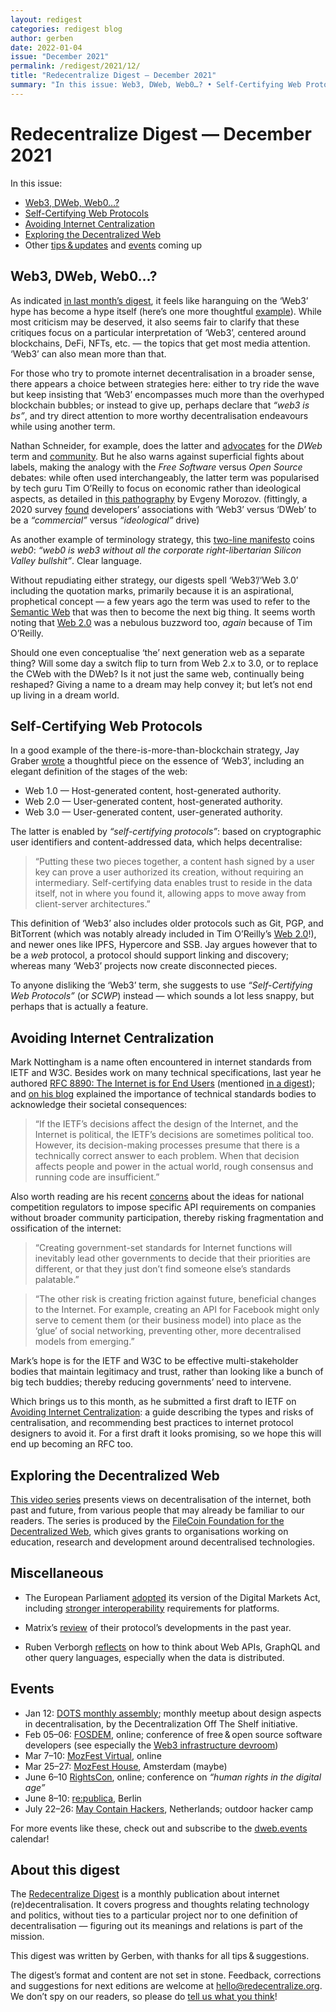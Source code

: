 ```yaml
---
layout: redigest
categories: redigest blog
author: gerben
date: 2022-01-04
issue: "December 2021"
permalink: /redigest/2021/12/
title: "Redecentralize Digest — December 2021"
summary: "In this issue: Web3, DWeb, Web0…? • Self-Certifying Web Protocols • Avoiding Internet Centralization • etc."
---
```


Redecentralize Digest — December 2021
=====================================

In this issue:

- [Web3, DWeb, Web0…?](#web3-dweb-web0)
- [Self-Certifying Web Protocols](#self-certifying-web-protocols)
- [Avoiding Internet Centralization](#avoiding-internet-centralization)
- [Exploring the Decentralized Web](#exploring-the-decentralized-web)
- Other [tips & updates](#miscellaneous) and [events](#events) coming up


## Web3, DWeb, Web0…?

As indicated [in last month’s digest], it feels like haranguing on the ‘Web3’ hype has become a hype itself (here’s one more thoughtful [example][]). While most criticism may be deserved, it also seems fair to clarify that these critiques focus on a particular interpretation of ‘Web3’, centered around blockchains, DeFi, NFTs, etc. — the topics that get most media attention. ‘Web3’ can also mean more than that.

For those who try to promote internet decentralisation in a broader sense, there appears a choice between strategies here: either to try ride the wave but keep insisting that ‘Web3’ encompasses much more than the overhyped blockchain bubbles; or instead to give up, perhaps declare that *“web3 is bs”*, and try direct attention to more worthy decentralisation endeavours while using another term.

Nathan Schneider, for example, does the latter and [advocates][] for the *DWeb* term and [community][]. But he also warns against superficial fights about labels, making the analogy with the *Free Software* versus *Open Source* debates: while often used interchangeably, the latter term was popularised by tech guru Tim O’Reilly to focus on economic rather than ideological aspects, as detailed in [this pathography][] by Evgeny Morozov. (fittingly, a 2020 survey [found][] developers’ associations with ‘Web3’ versus ‘DWeb’ to be a *“commercial”* versus *“ideological”* drive)

As another example of terminology strategy, this [two-line manifesto][] coins *web0*: *“web0 is web3 without all the corporate right-libertarian Silicon Valley bullshit”*. Clear language.

Without repudiating either strategy, our digests spell ‘Web3’/‘Web 3.0’ including the quotation marks, primarily because it is an aspirational, prophetical concept — a few years ago the term was used to refer to the [Semantic Web][] that was then to become the next big thing. It seems worth noting that [Web 2.0][] was a nebulous buzzword too, *again* because of Tim O’Reilly.

Should one even conceptualise ‘the’ next generation web as a separate thing? Will some day a switch flip to turn from Web 2.x to 3.0, or to replace the CWeb with the DWeb? Is it not just the same web, continually being reshaped? Giving a name to a dream may help convey it; but let’s not end up living in a dream world.

[in last month’s digest]: https://redecentralize.org/redigest/2021/11/#whose-web3
[example]: https://networked.substack.com/p/web3-i-have-my-daots "Web3? I have my DAOts · Jay Pinho · 6 Dec 2021"
[advocates]: https://twitter.com/ntnsndr/status/1473175265534636033
[community]: https://getdweb.net/
[found]: https://medium.com/fluence-network/decentralized-web-developer-report-2020-5b41a8d86789#403a
[two-line manifesto]: https://web0.small-web.org/
[this pathography]: https://thebaffler.com/salvos/the-meme-hustler "The Meme Hustler · Evgeny Morozov / The Baffler · Apr 2013"
[Semantic Web]: https://en.wikipedia.org/wiki/Semantic_Web
[Web 2.0]: https://papers.ssrn.com/sol3/papers.cfm?abstract_id=1008839 "What is Web 2.0: Design Patterns and Business Models for the Next Generation of Software · Tim O’Reilly · 22 Aug 2007"


## Self-Certifying Web Protocols

In a good example of the there-is-more-than-blockchain strategy, Jay Graber [wrote][] a thoughtful piece on the essence of ‘Web3’, including an elegant definition of the stages of the web:

- Web 1.0 — Host-generated content, host-generated authority.
- Web 2.0 — User-generated content, host-generated authority.
- Web 3.0 — User-generated content, user-generated authority.

The latter is enabled by *“self-certifying protocols”*: based on cryptographic user identifiers and content-addressed data, which helps decentralise:

> “Putting these two pieces together, a content hash signed by a user key can prove a user authorized its creation, without requiring an intermediary. Self-certifying data enables trust to reside in the data itself, not in where you found it, allowing apps to move away from client-server architectures.”

This definition of ‘Web3’ also includes older protocols such as Git, PGP, and BitTorrent (which was notably already included in Tim O’Reilly’s [Web 2.0][]!), and newer ones like IPFS, Hypercore and SSB. Jay argues however that to be a *web* protocol, a protocol should support linking and discovery; whereas many ‘Web3’ projects now create disconnected pieces.

To anyone disliking the ‘Web3’ term, she suggests to use *“Self-Certifying Web Protocols”* (or *SCWP*) instead — which sounds a lot less snappy, but perhaps that is actually a feature.

[wrote]: https://jaygraber.medium.com/web3-is-self-certifying-9dad77fd8d81


## Avoiding Internet Centralization

Mark Nottingham is a name often encountered in internet standards from IETF and W3C. Besides work on many technical specifications, last year he authored [RFC 8890: The Internet is for End Users][] (mentioned [in a digest][]); and [on his blog][] explained the importance of technical standards bodies to acknowledge their societal consequences:

> “If the IETF’s decisions affect the design of the Internet, and the Internet is political, the IETF’s decisions are sometimes political too. However, its decision-making processes presume that there is a technically correct answer to each problem. When that decision affects people and power in the actual world, rough consensus and running code are insufficient.”

Also worth reading are his recent [concerns][] about the ideas for national competition regulators to impose specific API requirements on companies without broader community participation, thereby risking fragmentation and ossification of the internet:

> “Creating government-set standards for Internet functions will inevitably lead other governments to decide that their priorities are different, or that they just don’t find someone else’s standards palatable.”

> “The other risk is creating friction against future, beneficial changes to the Internet. For example, creating an API for Facebook might only serve to cement them (or their business model) into place as the ‘glue’ of social networking, preventing other, more decentralised models from emerging.”

Mark’s hope is for the IETF and W3C to be effective multi-stakeholder bodies that maintain legitimacy and trust, rather than looking like a bunch of big tech buddies; thereby reducing governments’ need to intervene.

Which brings us to this month, as he submitted a first draft to IETF on [Avoiding Internet Centralization][]: a guide describing the types and risks of centralisation, and recommending best practices to internet protocol designers to avoid it. For a first draft it looks promising, so we hope this will end up becoming an RFC too.

[RFC 8890: The Internet is for End Users]: https://www.rfc-editor.org/rfc/rfc8890.html
[in a digest]: https://redecentralize.org/redigest/2020/08/#the-internet-is-for-end-users
[on his blog]: https://www.mnot.net/blog/2020/08/28/for_the_users "RFC8890: The Internet is for End Users · Mark Nottingham · 28 Aug 2020"
[concerns]: https://www.mnot.net/blog/2021/06/21/standards-competition-governance "How the Next Layer of the Internet is Going to be Standardised · Mark Nottingham · 21 June 2021"
[Avoiding Internet Centralization]: https://mnot.github.io/avoiding-internet-centralization/draft-nottingham-avoiding-internet-centralization.html


## Exploring the Decentralized Web

[This video series][] presents views on decentralisation of the internet, both past and future, from various people that may already be familiar to our readers. The series is produced by the [FileCoin Foundation for the Decentralized Web][], which gives grants to organisations working on education, research and development around decentralised technologies.

[This video series]: https://ffdweb.org/explore/#videos_1
[FileCoin Foundation for the Decentralized Web]: https://ffdweb.org/about


## Miscellaneous

- The European Parliament [adopted][] its version of the Digital Markets Act, including [stronger interoperability][] requirements for platforms.

[adopted]: https://edri.org/our-work/dma-european-parliament-takes-first-steps-towards-limiting-gatekeeper-power-and-providing-real-choices-for-people/ "DMA: European Parliament takes first steps towards limiting gatekeeper power and providing real choices for people · Jan Penfrat / EDRi · 15 Dec 2021"
[stronger interoperability]: https://interoperability.news/2021/12/eu-parliament-upgrades-dma-to-open-gatekeepers-gates/ "EU Parliament upgrades DMA to open gatekeepers’ gates · Amandine Le Pape / interoperability.news · 14 Dec 2021 (disclaimer: I helped edit this article)"


- Matrix’s [review][] of their protocol’s developments in the past year.

[review]: https://matrix.org/blog/2021/12/22/the-mega-matrix-holiday-special-2021


- Ruben Verborgh [reflects][] on how to think about Web APIs, GraphQL and other query languages, especially when the data is distributed.

[reflects]: https://ruben.verborgh.org/blog/2021/12/23/reflections-of-knowledge/ "Reflections of knowledge · 23 Dec 2021"


## Events

- Jan 12: [DOTS monthly assembly](https://decentpatterns.xyz/assembly/); monthly meetup about design aspects in decentralisation, by the Decentralization Off The Shelf initiative.
- Feb 05–06: [FOSDEM](https://fosdem.org/2022/), online; conference of free & open source software developers (see especially the [Web3 infrastructure devroom](https://fosdem.org/2022/schedule/track/web3_infrastructure/))
- Mar 7–10: [MozFest Virtual](https://www.mozillafestival.org/), online
- Mar 25–27: [MozFest House](https://www.mozillafestival.org/en/house/), Amsterdam (maybe)
- June 6–10 [RightsCon](https://www.rightscon.org/), online; conference on *“human rights in the digital age”*
- June 8–10: [re:publica](https://re-publica.com/), Berlin
- July 22–26: [May Contain Hackers](https://mch2021.org/), Netherlands; outdoor hacker camp

For more events like these, check out and subscribe to the [dweb.events][] calendar!

[dweb.events]: https://dweb.events


## About this digest

The [Redecentralize Digest](https://redecentralize.org/redigest/) is a monthly publication about internet (re)decentralisation. It covers progress and thoughts relating technology and politics, without ties to a particular project nor to one definition of decentralisation — figuring out its meanings and relations is part of the mission.

This digest was written by Gerben, with thanks for all tips & suggestions.

The digest’s format and content are not set in stone. Feedback, corrections and suggestions for next editions are welcome at <hello@redecentralize.org>. We don’t spy on our readers, so please do [tell us what you think](mailto:hello@redecentralize.org?subject=ReDigest%20feedback&body=I%20find%20ReDigest%20_____.%20It%20would%20be%20%28even%29%20better%20if%20_____.)!
